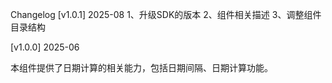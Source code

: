 Changelog
[v1.0.1] 2025-08
1、升级SDK的版本
2、组件相关描述
3、调整组件目录结构

[v1.0.0] 2025-06

本组件提供了日期计算的相关能力，包括日期间隔、日期计算功能。